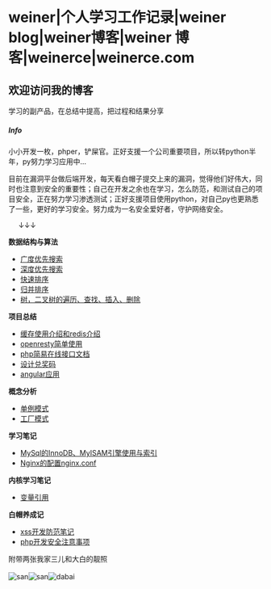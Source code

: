 # weiner|个人学习工作记录|weiner blog|weiner博客|weiner 博客|weinerce|weinerce.com

## 欢迎访问我的博客

学习的副产品，在总结中提高，把过程和结果分享

##### Info

小小开发一枚，phper，铲屎官。正好支援一个公司重要项目，所以转python半年，py努力学习应用中...

目前在漏洞平台做后端开发，每天看白帽子提交上来的漏洞，觉得他们好伟大，同时也注意到安全的重要性；自己在开发之余也在学习，怎么防范，和测试自己的项目安全，正在努力学习渗透测试；正好支援项目使用python，对自己py也更熟悉了一些，更好的学习安全。努力成为一名安全爱好者，守护网络安全。

&nbsp;&nbsp;&nbsp;&nbsp;&nbsp;↓↓↓

**数据结构与算法**

* [广度优先搜索](#!/bfs.md)
* [深度优先搜索](#!/dfs.md)
* [快速排序](#!/quicksort.md)
* [归并排序](#!/merge.md)
* [树，二叉树的遍历、查找、插入、删除](#!/tree.md)

**项目总结**

* [缓存使用介绍和redis介绍](#!/cache_use.md)
* [openresty简单使用](#!/openresty_practice.md)
* [php简易在线接口文档](#!/php_online_note.md)
* [设计兑奖码](#!/code.md)
* [angular应用](#!/angular_1.md)

**概念分析**

* [单例模式](#!/singleton.md)
* [工厂模式](#!/factory.md)

**学习笔记**

* [MySql的InnoDB、MyISAM引擎使用与索引](#!/mysql_index.md)
* [Nginx的配置nginx.conf](#!/nginx_lu.md)

**内核学习笔记**

* [变量引用](#!/php_%26.md)

**白帽养成记**

* [xss开发防范笔记](#!/learn_xss.md)
* [php开发安全注意事项](#!/php_vul1.md)


附带两张我家三儿和大白的靓照<br /><br />
![san](http://ocaya4boy.bkt.clouddn.com/1327A7E9B93CDE189D17FD9FC1BDD712.jpg?imageView2/0/w/300)![san](http://ocaya4boy.bkt.clouddn.com/WechatIMG2.jpeg?imageView2/0/h/300/w/300)![dabai](http://ocaya4boy.bkt.clouddn.com/WechatIMG3.jpeg?imageView2/0/h/300/w/300)<br /><br /><br />

